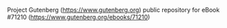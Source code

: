 Project Gutenberg (https://www.gutenberg.org) public repository for
eBook #71210 (https://www.gutenberg.org/ebooks/71210)
